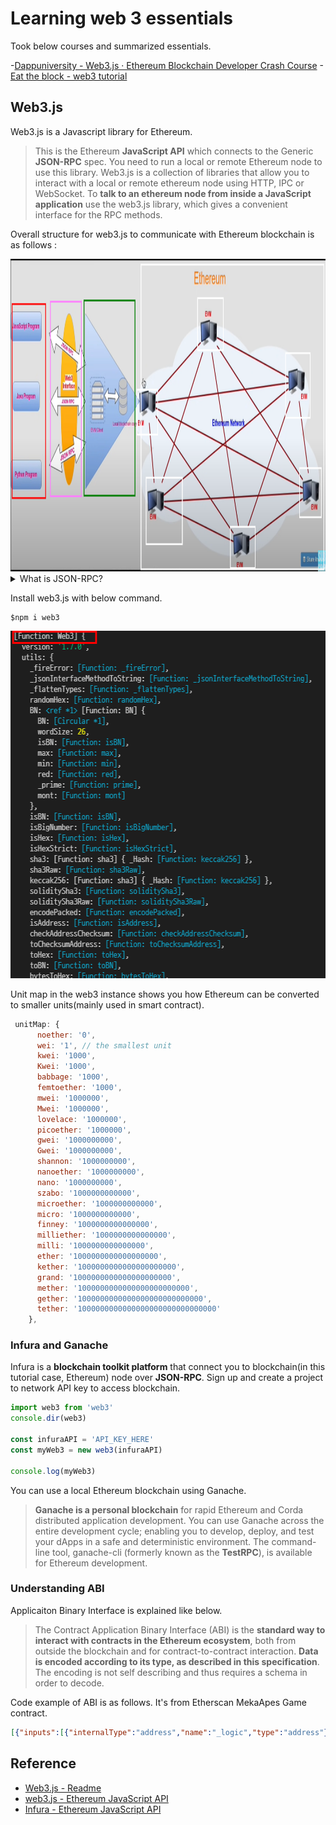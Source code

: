 # Learning web 3 essentials
Took below courses and summarized essentials.

-[Dappuniversity - Web3.js · Ethereum Blockchain Developer Crash Course](https://www.youtube.com/playlist?list=PLS5SEs8ZftgXlCGXNfzKdq7nGBcIaVOdN)
-[Eat the block - web3 tutorial](https://youtube.com/playlist?list=PLbbtODcOYIoFs0PDlTdxpEsZiyDR2q9aA)

## Web3.js
Web3.js is a Javascript library for Ethereum. 

> This is the Ethereum **JavaScript API** which connects to the Generic **JSON-RPC** spec. You need to run a local or remote Ethereum node to use this library.
> Web3.js is a collection of libraries that allow you to interact with a local or remote ethereum node using HTTP, IPC or WebSocket.
> To **talk to an ethereum node from inside a JavaScript application** use the web3.js library, which gives a convenient interface for the RPC methods.

Overall structure for web3.js to communicate with Ethereum blockchain is as follows : 

<img src="reference/web3-ethereum-structure.png" width=1000 height=500 alt="web3 and ethereum" /> 

<details>
<summary>What is JSON-RPC?</summary>

> JSON-RPC is a **remote procedure call protocol** encoded in JSON.
> JSON-RPC works by sending a request to a server implementing this protocol.

```json
// JSON-RPC Version 2.0
// request 
{"jsonrpc": "2.0", "method": "subtract", "params": {"minuend": 42, "subtrahend": 23}, "id": 3}

// response
{"jsonrpc": "2.0", "result": 19, "id": 3}
```
</details>

Install web3.js with below command. 

```shell
$npm i web3
```

<img src="reference/web3-log.png" width=554 height=556 alt="what's inside in web3 instance" /> 

Unit map in the web3 instance shows you how Ethereum can be converted to smaller units(mainly used in smart contract). 

```js
 unitMap: {
      noether: '0',
      wei: '1', // the smallest unit
      kwei: '1000',
      Kwei: '1000',
      babbage: '1000',
      femtoether: '1000',
      mwei: '1000000',
      Mwei: '1000000',
      lovelace: '1000000',
      picoether: '1000000',
      gwei: '1000000000',
      Gwei: '1000000000',
      shannon: '1000000000',
      nanoether: '1000000000',
      nano: '1000000000',
      szabo: '1000000000000',
      microether: '1000000000000',
      micro: '1000000000000',
      finney: '1000000000000000',
      milliether: '1000000000000000',
      milli: '1000000000000000',
      ether: '1000000000000000000',
      kether: '1000000000000000000000',
      grand: '1000000000000000000000',
      mether: '1000000000000000000000000',
      gether: '1000000000000000000000000000',
      tether: '1000000000000000000000000000000'
    },
```

### Infura and Ganache
Infura is a **blockchain toolkit platform** that connect you to blockchain(in this tutorial case, Ethereum) node over **JSON-RPC**. Sign up and create a project to network API key to access blockchain.

```js
import web3 from 'web3'
console.dir(web3)

const infuraAPI = 'API_KEY_HERE'
const myWeb3 = new web3(infuraAPI)

console.log(myWeb3)
```

You can use a local Ethereum blockchain using Ganache. 

> **Ganache is a personal blockchain** for rapid Ethereum and Corda distributed application development. You can use Ganache across the entire development cycle; enabling you to develop, deploy, and test your dApps in a safe and deterministic environment.
> The command-line tool, ganache-cli (formerly known as the **TestRPC**), is available for Ethereum development.

### Understanding ABI
Applicaiton Binary Interface is explained like below.

> The Contract Application Binary Interface (ABI) is the **standard way to interact with contracts in the Ethereum ecosystem**, both from outside the blockchain and for contract-to-contract interaction. **Data is encoded according to its type, as described in this specification**. The encoding is not self describing and thus requires a schema in order to decode.

Code example of ABI is as follows. It's from Etherscan MekaApes Game contract. 

```json
[{"inputs":[{"internalType":"address","name":"_logic","type":"address"},{"internalType":"address","name":"admin_","type":"address"},{"internalType":"bytes","name":"_data","type":"bytes"}],"stateMutability":"nonpayable","type":"constructor"},{"anonymous":false,"inputs":[{"indexed":false,"internalType":"address","name":"previousAdmin","type":"address"},{"indexed":false,"internalType":"address","name":"newAdmin","type":"address"}],"name":"AdminChanged","type":"event"},{"anonymous":false,"inputs":[{"indexed":true,"internalType":"address","name":"beacon","type":"address"}],"name":"BeaconUpgraded","type":"event"},{"anonymous":false,"inputs":[{"indexed":true,"internalType":"address","name":"implementation","type":"address"}],"name":"Upgraded","type":"event"},{"stateMutability":"payable","type":"fallback"},{"inputs":[],"name":"admin","outputs":[{"internalType":"address","name":"admin_","type":"address"}],"stateMutability":"nonpayable","type":"function"},{"inputs":[{"internalType":"address","name":"newAdmin","type":"address"}],"name":"changeAdmin","outputs":[],"stateMutability":"nonpayable","type":"function"},{"inputs":[],"name":"implementation","outputs":[{"internalType":"address","name":"implementation_","type":"address"}],"stateMutability":"nonpayable","type":"function"},{"inputs":[{"internalType":"address","name":"newImplementation","type":"address"}],"name":"upgradeTo","outputs":[],"stateMutability":"nonpayable","type":"function"},{"inputs":[{"internalType":"address","name":"newImplementation","type":"address"},{"internalType":"bytes","name":"data","type":"bytes"}],"name":"upgradeToAndCall","outputs":[],"stateMutability":"payable","type":"function"},{"stateMutability":"payable","type":"receive"}]
```





## Reference
- [Web3.js - Readme](https://github.com/ChainSafe/web3.js/blob/1.x/README.md)
- [web3.js - Ethereum JavaScript API](https://web3js.readthedocs.io/en/v1.7.0/)
- [Infura - Ethereum JavaScript API](https://web3js.readthedocs.io/en/v1.7.0/)